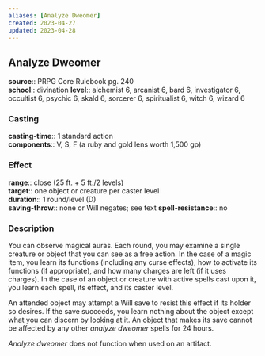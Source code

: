 ```yaml
---
aliases: [Analyze Dweomer]
created: 2023-04-27
updated: 2023-04-28
---
```


## Analyze Dweomer

**source**:: PRPG Core Rulebook pg. 240  
**school**:: divination
**level**:: alchemist 6, arcanist 6, bard 6, investigator 6, occultist 6, psychic 6, skald 6, sorcerer 6, spiritualist 6, witch 6, wizard 6

### Casting

**casting-time**:: 1 standard action  
**components**:: V, S, F (a ruby and gold lens worth 1,500 gp)

### Effect

**range**:: close (25 ft. + 5 ft./2 levels)  
**target**:: one object or creature per caster level  
**duration**:: 1 round/level (D)  
**saving-throw**:: none or Will negates; see text
**spell-resistance**:: no

### Description

You can observe magical auras. Each round, you may examine a single creature or object that you can see as a free action. In the case of a magic item, you learn its functions (including any curse effects), how to activate its functions (if appropriate), and how many charges are left (if it uses charges). In the case of an object or creature with active spells cast upon it, you learn each spell, its effect, and its caster level.  
  
An attended object may attempt a Will save to resist this effect if its holder so desires. If the save succeeds, you learn nothing about the object except what you can discern by looking at it. An object that makes its save cannot be affected by any other *analyze dweomer* spells for 24 hours.  
  
*Analyze dweomer* does not function when used on an artifact.
